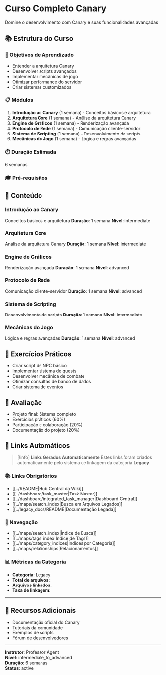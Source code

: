 
# Curso Completo Canary

Domine o desenvolvimento com Canary e suas funcionalidades avançadas

## 📚 Estrutura do Curso

### 🎯 Objetivos de Aprendizado
- Entender a arquitetura Canary
- Desenvolver scripts avançados
- Implementar mecânicas de jogo
- Otimizar performance do servidor
- Criar sistemas customizados

### 📋 Módulos
1. **Introdução ao Canary** (1 semana) - Conceitos básicos e arquitetura
2. **Arquitetura Core** (1 semana) - Análise da arquitetura Canary
3. **Engine de Gráficos** (1 semana) - Renderização avançada
4. **Protocolo de Rede** (1 semana) - Comunicação cliente-servidor
5. **Sistema de Scripting** (1 semana) - Desenvolvimento de scripts
6. **Mecânicas do Jogo** (1 semana) - Lógica e regras avançadas

### ⏱️ Duração Estimada
6 semanas

### 🎓 Pré-requisitos


## 📖 Conteúdo

### Introdução ao Canary
Conceitos básicos e arquitetura
**Duração**: 1 semana
**Nível**: intermediate

### Arquitetura Core
Análise da arquitetura Canary
**Duração**: 1 semana
**Nível**: intermediate

### Engine de Gráficos
Renderização avançada
**Duração**: 1 semana
**Nível**: advanced

### Protocolo de Rede
Comunicação cliente-servidor
**Duração**: 1 semana
**Nível**: advanced

### Sistema de Scripting
Desenvolvimento de scripts
**Duração**: 1 semana
**Nível**: intermediate

### Mecânicas do Jogo
Lógica e regras avançadas
**Duração**: 1 semana
**Nível**: advanced


## 🧪 Exercícios Práticos

- Criar script de NPC básico
- Implementar sistema de quests
- Desenvolver mecânica de combate
- Otimizar consultas de banco de dados
- Criar sistema de eventos

## 📝 Avaliação

- Projeto final: Sistema completo
- Exercícios práticos (60%)
- Participação e colaboração (20%)
- Documentação do projeto (20%)

## 🔗 **Links Automáticos**

> [!info] **Links Gerados Automaticamente**
> Estes links foram criados automaticamente pelo sistema de linkagem da categoria **Legacy**

### **📚 Links Obrigatórios**
- [[../README|Hub Central da Wiki]]
- [[../dashboard/task_master|Task Master]]
- [[../dashboard/integrated_task_manager|Dashboard Central]]
- [[../maps/search_index|Busca em Arquivos Legados]]
- [[../legacy_docs/README|Documentação Legada]]

### **🧭 Navegação**
- [[../maps/search_index|Índice de Busca]]
- [[../maps/tags_index|Índice de Tags]]
- [[../maps/category_indices|Índices por Categoria]]
- [[../maps/relationships|Relacionamentos]]

### **📊 Métricas da Categoria**
- **Categoria**: Legacy
- **Total de arquivos**: <!-- Contador automático -->
- **Arquivos linkados**: <!-- Contador automático -->
- **Taxa de linkagem**: <!-- Percentual automático -->

---

## 🔗 Recursos Adicionais

- Documentação oficial do Canary
- Tutoriais da comunidade
- Exemplos de scripts
- Fórum de desenvolvedores

---

**Instrutor**: Professor Agent  
**Nível**: intermediate_to_advanced  
**Duração**: 6 semanas  
**Status**: active
